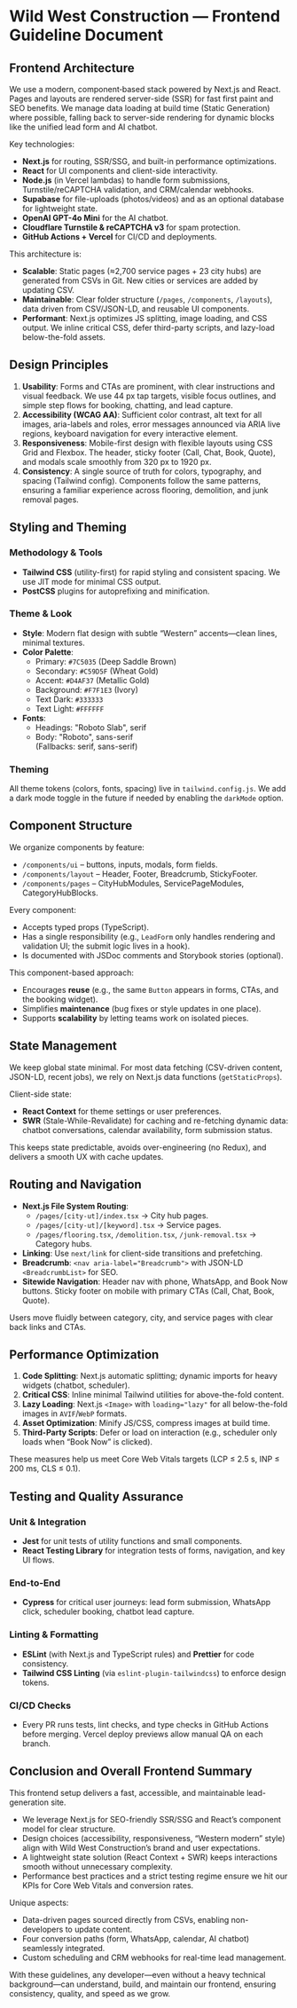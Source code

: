 # Wild West Construction — Frontend Guideline Document

## Frontend Architecture

We use a modern, component‐based stack powered by Next.js and React. Pages and layouts are rendered server-side (SSR) for fast first paint and SEO benefits. We manage data loading at build time (Static Generation) where possible, falling back to server-side rendering for dynamic blocks like the unified lead form and AI chatbot.

Key technologies:

- **Next.js** for routing, SSR/SSG, and built-in performance optimizations.
- **React** for UI components and client-side interactivity.
- **Node.js** (in Vercel lambdas) to handle form submissions, Turnstile/reCAPTCHA validation, and CRM/calendar webhooks.
- **Supabase** for file-uploads (photos/videos) and as an optional database for lightweight state.
- **OpenAI GPT-4o Mini** for the AI chatbot.
- **Cloudflare Turnstile & reCAPTCHA v3** for spam protection.
- **GitHub Actions + Vercel** for CI/CD and deployments.

This architecture is:

- **Scalable**: Static pages (≈2,700 service pages + 23 city hubs) are generated from CSVs in Git. New cities or services are added by updating CSV.
- **Maintainable**: Clear folder structure (`/pages`, `/components`, `/layouts`), data driven from CSV/JSON-LD, and reusable UI components.
- **Performant**: Next.js optimizes JS splitting, image loading, and CSS output. We inline critical CSS, defer third-party scripts, and lazy-load below-the-fold assets.

## Design Principles

1. **Usability**: Forms and CTAs are prominent, with clear instructions and visual feedback. We use 44 px tap targets, visible focus outlines, and simple step flows for booking, chatting, and lead capture.
2. **Accessibility (WCAG AA)**: Sufficient color contrast, alt text for all images, aria-labels and roles, error messages announced via ARIA live regions, keyboard navigation for every interactive element.
3. **Responsiveness**: Mobile-first design with flexible layouts using CSS Grid and Flexbox. The header, sticky footer (Call, Chat, Book, Quote), and modals scale smoothly from 320 px to 1920 px.
4. **Consistency**: A single source of truth for colors, typography, and spacing (Tailwind config). Components follow the same patterns, ensuring a familiar experience across flooring, demolition, and junk removal pages.

## Styling and Theming

### Methodology & Tools

- **Tailwind CSS** (utility-first) for rapid styling and consistent spacing. We use JIT mode for minimal CSS output.
- **PostCSS** plugins for autoprefixing and minification.

### Theme & Look

- **Style**: Modern flat design with subtle “Western” accents—clean lines, minimal textures.
- **Color Palette**:
  - Primary: `#7C5035` (Deep Saddle Brown)
  - Secondary: `#C59D5F` (Wheat Gold)
  - Accent: `#D4AF37` (Metallic Gold)
  - Background: `#F7F1E3` (Ivory)
  - Text Dark: `#333333`
  - Text Light: `#FFFFFF`
- **Fonts**:
  - Headings: "Roboto Slab", serif
  - Body: "Roboto", sans-serif  
    (Fallbacks: serif, sans-serif)

### Theming

All theme tokens (colors, fonts, spacing) live in `tailwind.config.js`. We add a dark mode toggle in the future if needed by enabling the `darkMode` option.

## Component Structure

We organize components by feature:

- `/components/ui` – buttons, inputs, modals, form fields.
- `/components/layout` – Header, Footer, Breadcrumb, StickyFooter.
- `/components/pages` – CityHubModules, ServicePageModules, CategoryHubBlocks.

Every component:

- Accepts typed props (TypeScript).
- Has a single responsibility (e.g., `LeadForm` only handles rendering and validation UI; the submit logic lives in a hook).
- Is documented with JSDoc comments and Storybook stories (optional).

This component-based approach:

- Encourages **reuse** (e.g., the same `Button` appears in forms, CTAs, and the booking widget).
- Simplifies **maintenance** (bug fixes or style updates in one place).
- Supports **scalability** by letting teams work on isolated pieces.

## State Management

We keep global state minimal. For most data fetching (CSV-driven content, JSON-LD, recent jobs), we rely on Next.js data functions (`getStaticProps`).

Client-side state:

- **React Context** for theme settings or user preferences.
- **SWR** (Stale-While-Revalidate) for caching and re-fetching dynamic data: chatbot conversations, calendar availability, form submission status.

This keeps state predictable, avoids over-engineering (no Redux), and delivers a smooth UX with cache updates.

## Routing and Navigation

- **Next.js File System Routing**:
  - `/pages/[city-ut]/index.tsx` → City hub pages.
  - `/pages/[city-ut]/[keyword].tsx` → Service pages.
  - `/pages/flooring.tsx`, `/demolition.tsx`, `/junk-removal.tsx` → Category hubs.
- **Linking**: Use `next/link` for client-side transitions and prefetching.
- **Breadcrumb**: `<nav aria-label="Breadcrumb">` with JSON-LD `<BreadcrumbList>` for SEO.
- **Sitewide Navigation**: Header nav with phone, WhatsApp, and Book Now buttons. Sticky footer on mobile with primary CTAs (Call, Chat, Book, Quote).

Users move fluidly between category, city, and service pages with clear back links and CTAs.

## Performance Optimization

1. **Code Splitting**: Next.js automatic splitting; dynamic imports for heavy widgets (chatbot, scheduler).
2. **Critical CSS**: Inline minimal Tailwind utilities for above-the-fold content.
3. **Lazy Loading**: Next.js `<Image>` with `loading="lazy"` for all below-the-fold images in `AVIF`/`WebP` formats.
4. **Asset Optimization**: Minify JS/CSS, compress images at build time.
5. **Third-Party Scripts**: Defer or load on interaction (e.g., scheduler only loads when “Book Now” is clicked).

These measures help us meet Core Web Vitals targets (LCP ≤ 2.5 s, INP ≤ 200 ms, CLS ≤ 0.1).

## Testing and Quality Assurance

### Unit & Integration

- **Jest** for unit tests of utility functions and small components.
- **React Testing Library** for integration tests of forms, navigation, and key UI flows.

### End-to-End

- **Cypress** for critical user journeys: lead form submission, WhatsApp click, scheduler booking, chatbot lead capture.

### Linting & Formatting

- **ESLint** (with Next.js and TypeScript rules) and **Prettier** for code consistency.
- **Tailwind CSS Linting** (via `eslint-plugin-tailwindcss`) to enforce design tokens.

### CI/CD Checks

- Every PR runs tests, lint checks, and type checks in GitHub Actions before merging. Vercel deploy previews allow manual QA on each branch.

## Conclusion and Overall Frontend Summary

This frontend setup delivers a fast, accessible, and maintainable lead-generation site.

- We leverage Next.js for SEO-friendly SSR/SSG and React’s component model for clear structure.
- Design choices (accessibility, responsiveness, “Western modern” style) align with Wild West Construction’s brand and user expectations.
- A lightweight state solution (React Context + SWR) keeps interactions smooth without unnecessary complexity.
- Performance best practices and a strict testing regime ensure we hit our KPIs for Core Web Vitals and conversion rates.

Unique aspects:

- Data-driven pages sourced directly from CSVs, enabling non-developers to update content.
- Four conversion paths (form, WhatsApp, calendar, AI chatbot) seamlessly integrated.
- Custom scheduling and CRM webhooks for real-time lead management.

With these guidelines, any developer—even without a heavy technical background—can understand, build, and maintain our frontend, ensuring consistency, quality, and speed as we grow.
